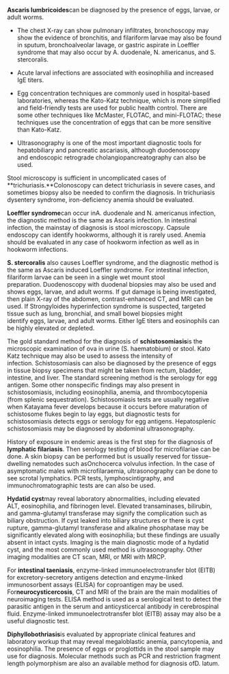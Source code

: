 **Ascaris lumbricoides**can be diagnosed by the presence of eggs, larvae, or adult worms.

- The chest X-ray can show pulmonary infiltrates, bronchoscopy may show the evidence of bronchitis, and filariform larvae may also be found in sputum, bronchoalveolar lavage, or gastric aspirate in Loeffler syndrome that may also occur by A. duodenale, N. americanus, and S. stercoralis.

- Acute larval infections are associated with eosinophilia and increased IgE titers.

- Egg concentration techniques are commonly used in hospital-based laboratories, whereas the Kato-Katz technique, which is more simplified and field-friendly tests are used for public health control. There are some other techniques like McMaster, FLOTAC, and mini-FLOTAC; these techniques use the concentration of eggs that can be more sensitive than Kato-Katz.

- Ultrasonography is one of the most important diagnostic tools for hepatobiliary and pancreatic ascariasis, although duodenoscopy and endoscopic retrograde cholangiopancreatography can also be used.

Stool microscopy is sufficient in uncomplicated cases of **trichuriasis.**Colonoscopy can detect trichuriasis in severe cases, and sometimes biopsy also be needed to confirm the diagnosis. In trichuriasis dysentery syndrome, iron-deficiency anemia should be evaluated.

**Loeffler syndrome**can occur inA. duodenale and N. americanus infection, the diagnostic method is the same as Ascaris infection. In intestinal infection, the mainstay of diagnosis is stool microscopy. Capsule endoscopy can identify hookworms, although it is rarely used. Anemia should be evaluated in any case of hookworm infection as well as in hookworm infections.

**S. stercoralis** also causes Loeffler syndrome, and the diagnostic method is the same as Ascaris induced Loeffler syndrome. For intestinal infection, filariform larvae can be seen in a single wet mount stool preparation. Duodenoscopy with duodenal biopsies may also be used and shows eggs, larvae, and adult worms. If gut damage is being investigated, then plain X-ray of the abdomen, contrast-enhanced CT, and MRI can be used. If Strongyloides hyperinfection syndrome is suspected, targeted tissue such as lung, bronchial, and small bowel biopsies might identify eggs, larvae, and adult worms. Either IgE titers and eosinophils can be highly elevated or depleted.

The gold standard method for the diagnosis of **schistosomiasis**is the microscopic examination of ova in urine (S. haematobium) or stool. Kato Katz technique may also be used to assess the intensity of infection. Schistosomiasis can also be diagnosed by the presence of eggs in tissue biopsy specimens that might be taken from rectum, bladder, intestine, and liver. The standard screening method is the serology for egg antigen. Some other nonspecific findings may also present in schistosomiasis, including eosinophilia, anemia, and thrombocytopenia (from splenic sequestration). Schistosomiasis tests are usually negative when Katayama fever develops because it occurs before maturation of schistosome flukes begin to lay eggs, but diagnostic tests for schistosomiasis detects eggs or serology for egg antigens. Hepatosplenic schistosomiasis may be diagnosed by abdominal ultrasonography.

History of exposure in endemic areas is the first step for the diagnosis of **lymphatic filariasis**. Then serology testing of blood for microfilariae can be done. A skin biopsy can be performed but is usually reserved for tissue-dwelling nematodes such asOnchocerca volvulus infection. In the case of asymptomatic males with microfilaraemia, ultrasonography can be done to see scrotal lymphatics. PCR tests, lymphoscintigraphy, and immunochromatographic tests are can also be used.

**Hydatid cyst**may reveal laboratory abnormalities, including elevated ALT, eosinophilia, and fibrinogen level. Elevated transaminases, bilirubin, and gamma-glutamyl transferase may signify the complication such as biliary obstruction. If cyst leaked into biliary structures or there is cyst rupture, gamma-glutamyl transferase and alkaline phosphatase may be significantly elevated along with eosinophilia; but these findings are usually absent in intact cysts. Imaging is the main diagnostic mode of a hydatid cyst, and the most commonly used method is ultrasonography. Other imaging modalities are CT scan, MRI, or MRI with MRCP.

For **intestinal taeniasis**, enzyme-linked immunoelectrotransfer blot (EITB) for excretory-secretory antigens detection and enzyme-linked immunosorbent assays (ELISA) for coproantigen may be used. For**neurocysticercosis**, CT and MRI of the brain are the main modalities of neuroimaging tests. ELISA method is used as a serological test to detect the parasitic antigen in the serum and anticysticercal antibody in cerebrospinal fluid. Enzyme-linked immunoelectrotransfer blot (EITB) assay may also be a useful diagnostic test.

**Diphyllobothriasis**is evaluated by appropriate clinical features and laboratory workup that may reveal megaloblastic anemia, pancytopenia, and eosinophilia. The presence of eggs or proglottids in the stool sample may use for diagnosis. Molecular methods such as PCR and restriction fragment length polymorphism are also an available method for diagnosis ofD. latum.